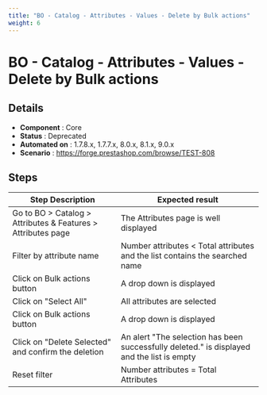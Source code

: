 ```yaml
---
title: "BO - Catalog - Attributes - Values - Delete by Bulk actions"
weight: 6
---
```


# BO - Catalog - Attributes - Values - Delete by Bulk actions
## Details
* **Component** : Core
* **Status** : Deprecated
* **Automated on** : 1.7.8.x, 1.7.7.x, 8.0.x, 8.1.x, 9.0.x
* **Scenario** : https://forge.prestashop.com/browse/TEST-808

## Steps
| Step Description | Expected result |
| ----- | ----- |
| Go to BO > Catalog > Attributes & Features > Attributes page | The Attributes page is well displayed |
| Filter by attribute name | Number attributes < Total attributes and the list contains the searched name |
| Click on Bulk actions button | A drop down is displayed |
| Click on "Select All" | All attributes are selected |
| Click on Bulk actions button | A drop down is displayed |
| Click on "Delete Selected" and confirm the deletion | An alert "The selection has been successfully deleted." is displayed and the list is empty |
| Reset filter | Number attributes = Total Attributes |
